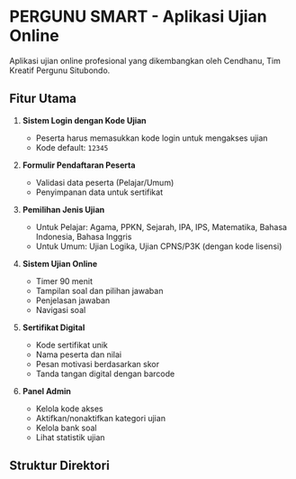 # PERGUNU SMART - Aplikasi Ujian Online

Aplikasi ujian online profesional yang dikembangkan oleh Cendhanu, Tim Kreatif Pergunu Situbondo.

## Fitur Utama

1. **Sistem Login dengan Kode Ujian**
   - Peserta harus memasukkan kode login untuk mengakses ujian
   - Kode default: `12345`

2. **Formulir Pendaftaran Peserta**
   - Validasi data peserta (Pelajar/Umum)
   - Penyimpanan data untuk sertifikat

3. **Pemilihan Jenis Ujian**
   - Untuk Pelajar: Agama, PPKN, Sejarah, IPA, IPS, Matematika, Bahasa Indonesia, Bahasa Inggris
   - Untuk Umum: Ujian Logika, Ujian CPNS/P3K (dengan kode lisensi)

4. **Sistem Ujian Online**
   - Timer 90 menit
   - Tampilan soal dan pilihan jawaban
   - Penjelasan jawaban
   - Navigasi soal

5. **Sertifikat Digital**
   - Kode sertifikat unik
   - Nama peserta dan nilai
   - Pesan motivasi berdasarkan skor
   - Tanda tangan digital dengan barcode

6. **Panel Admin**
   - Kelola kode akses
   - Aktifkan/nonaktifkan kategori ujian
   - Kelola bank soal
   - Lihat statistik ujian

## Struktur Direktori
